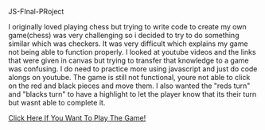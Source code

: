  JS-FInal-PRoject

I originally loved playing chess but trying to write code to create my own game(chess) was very challenging so i decided to try to do something similar which was checkers. It was very difficult which explains my game not being able to function properly. I looked at youtube videos and the links that were given in canvas but trying to transfer that knowledge to a game was confusing. I do need to practice more using javascript and just do code alongs on youtube. The game is still not functional, youre not able to click on the red and black pieces and move them. I also wanted the "reds turn" and "blacks turn" to have a highlight to let the player know that its their turn but wasnt able to complete it.


[Click Here If You Want To Play The Game!](https://alejandrocj7.github.io/JS-FInal-PRoject/checkers.html)